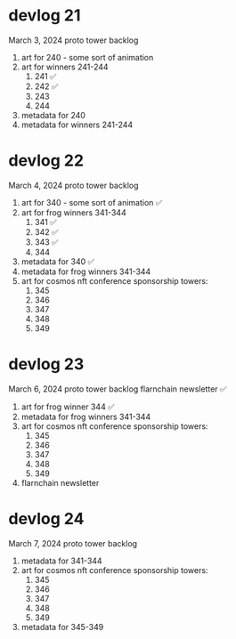 # devlog 21
March 3, 2024
proto tower backlog
1. art for 240 - some sort of animation
2. art for winners 241-244
    1. 241 ✅
    2. 242 ✅
    3. 243
    4. 244
3. metadata for 240
4. metadata for winners 241-244

# devlog 22
March 4, 2024
proto tower backlog
1. art for 340 - some sort of animation ✅
2. art for frog winners 341-344
    1. 341 ✅
    2. 342 ✅
    3. 343 ✅
    4. 344
3. metadata for 340 ✅
4. metadata for frog winners 341-344
5. art for cosmos nft conference sponsorship towers:
    1. 345
    2. 346
    3. 347
    4. 348
    5. 349

# devlog 23
March 6, 2024
proto tower backlog
flarnchain newsletter ✅

1. art for frog winner 344 ✅
2. metadata for frog winners 341-344
3. art for cosmos nft conference sponsorship towers:
    1. 345
    2. 346
    3. 347
    4. 348
    5. 349
4. flarnchain newsletter

# devlog 24
March 7, 2024
proto tower backlog

1. metadata for 341-344
2. art for cosmos nft conference sponsorship towers:
    1. 345
    2. 346
    3. 347
    4. 348
    5. 349
3. metadata for 345-349


